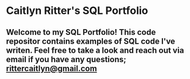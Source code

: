 # Caitlyn Ritter's SQL Portfolio

## Welcome to my SQL Portfolio! This code repositor contains examples of SQL code I've writen. Feel free to take a look and reach out via email if you have any questions; rittercaitlyn@gmail.com
